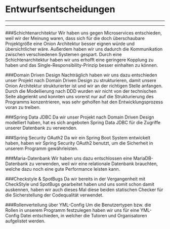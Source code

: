 # Entwurfsentscheidungen

---
---

###Schichtenarchitektur
Wir haben uns gegen Microservices entschieden, weil wir der Meinung waren, dass sich für die doch 
überschaubare Projektgröße eine Onion Architektur besser eignen würde und übersichtlicher wäre.
Außerdem haben wir uns dadurch die Kommunikation zwischen verschiedenen Systemen gespart.
Durch eine Schichtenarchitektur haben wir uns erhofft eine geringere Kopplung zu haben und 
das Single-Responsibility-Prinzip besser einhalten zu können.

###Domain Driven Design
Nachträglich haben wir uns dazu entschieden unser Projekt nach Domain Driven Design zu strukturieren, 
damit unsere Onion Architektur strukturierter ist und wir an der richtigen Stelle anfangen.
Durch die Modellierung nach DDD wurden wir nicht von der technischen Seite abgelenkt und
konnten uns vorerst nur auf die Strukturierung des Programms konzentrieren,
was sehr geholfen hat den Entwicklungsprozess voran zu treiben.

###Spring Data JDBC
Da wir unser Projekt nach Domain Driven Design modelliert haben, 
hat es sich angeboten Spring Data JDBC für die Zugriffe unserer Datenbank zu verwenden.

###Spring Security OAuth2
Da wir ein Spring Boot System entwickelt haben, haben wir Spring Security OAuth2 benutzt, 
um die Sicherheit in unserem Programm gewährleisten.

###Maria-Datenbank
Wir haben uns dazu entschlossen eine MariaDB-Datenbank zu verwenden, 
weil wir eine relationale Datenbank brauchten, welche dazu noch eine gute Performance leisten kann.

###Checkstyle & SpotBugs
Da wir bereits in der Vergangenheit mit CheckStyle und SpotBugs gearbeitet haben und
uns somit schon damit auskennen, haben wir auch dieses Mal diese beiden statischen Checker 
für die Sicherstellung der Codequalität verwendet.

###Rollenverteilung über YML-Config
Um die Benutzertypen bzw. die Rollen in unserem Programm festzulegen haben wir
uns für eine YML-Config Datei entschieden, in welcher die Tutoren und Organisatoren aufgelistet werden.